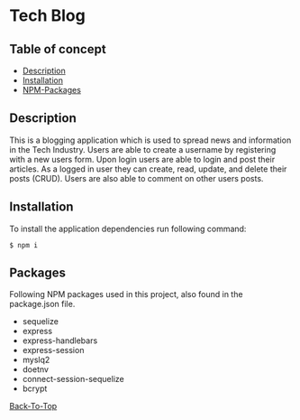 # Tech Blog

## Table of concept

- [Description](#description)
- [Installation](#installation)
- [NPM-Packages](#packages)

## Description

This is a blogging application which is used to spread news and information in the Tech Industry. Users are able to create a username by registering with a new users form. Upon login users are able to login and post their articles. As a logged in user they can create, read, update, and delete their posts (CRUD). Users are also able to comment on other users posts.

## Installation

To install the application dependencies run following command:

```console
$ npm i
```

## Packages

Following NPM packages used in this project, also found in the package.json file.

- sequelize
- express
- express-handlebars
- express-session
- myslq2
- doetnv
- connect-session-sequelize
- bcrypt

[Back-To-Top](#tech-blog)
